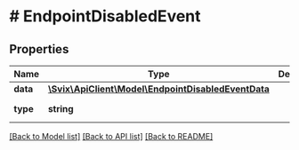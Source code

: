 # # EndpointDisabledEvent

## Properties

Name | Type | Description | Notes
------------ | ------------- | ------------- | -------------
**data** | [**\Svix\ApiClient\Model\EndpointDisabledEventData**](EndpointDisabledEventData.md) |  |
**type** | **string** |  | [default to 'endpoint.disabled']

[[Back to Model list]](../../README.md#models) [[Back to API list]](../../README.md#endpoints) [[Back to README]](../../README.md)
